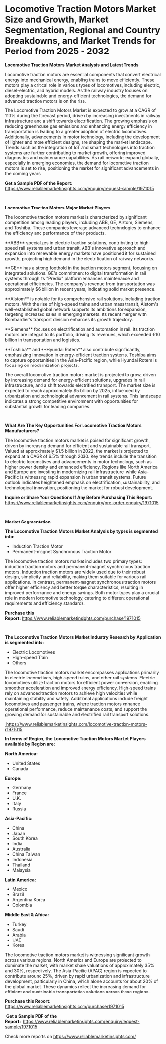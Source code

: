 <p><h1>Locomotive Traction Motors Market Size and Growth, Market Segmentation, Regional and Country Breakdowns, and Market Trends for Period from 2025 -  2032</h1></p><p><strong>Locomotive Traction Motors Market Analysis and Latest Trends</strong></p>
<p><p>Locomotive traction motors are essential components that convert electrical energy into mechanical energy, enabling trains to move efficiently. These motors play a critical role in various types of locomotives, including electric, diesel-electric, and hybrid models. As the railway industry focuses on adopting sustainable and energy-efficient technologies, the demand for advanced traction motors is on the rise.</p><p>The Locomotive Traction Motors Market is expected to grow at a CAGR of 11.1% during the forecast period, driven by increasing investments in railway infrastructure and a shift towards electrification. The growing emphasis on reducing greenhouse gas emissions and enhancing energy efficiency in transportation is leading to a greater adoption of electric locomotives. Additionally, advancements in motor technology, including the development of lighter and more efficient designs, are shaping the market landscape. Trends such as the integration of IoT and smart technologies into traction systems are further contributing to market growth, offering improved diagnostics and maintenance capabilities. As rail networks expand globally, especially in emerging economies, the demand for locomotive traction motors is set to rise, positioning the market for significant advancements in the coming years.</p></p>
<p><strong>Get a Sample PDF of the Report:&nbsp;</strong> <a href="https://www.reliablemarketinsights.com/enquiry/request-sample/1971015?utm_campaign=3193&utm_medium=2&utm_source=Github&utm_content=ia&utm_term=11042025&utm_id=locomotive-traction-motors">https://www.reliablemarketinsights.com/enquiry/request-sample/1971015</a></p>
<p>&nbsp;</p>
<p><strong>Locomotive Traction Motors Major Market Players</strong></p>
<p><p>The locomotive traction motors market is characterized by significant competition among leading players, including ABB, GE, Alstom, Siemens, and Toshiba. These companies leverage advanced technologies to enhance the efficiency and performance of their products.</p><p>**ABB** specializes in electric traction solutions, contributing to high-speed rail systems and urban transit. ABB's innovative approach and expansion into renewable energy markets have positioned it for sustained growth, projecting high demand in the electrification of railway networks.</p><p>**GE** has a strong foothold in the traction motors segment, focusing on integrated solutions. GE's commitment to digital transformation in rail systems through its "Predix" platform enhances maintenance and operational efficiencies. The company's revenue from transportation was approximately $6 billion in recent years, indicating solid market presence.</p><p>**Alstom** is notable for its comprehensive rail solutions, including traction motors. With the rise of high-speed trains and urban mass transit, Alstom's well-established global network supports its ambitions for expansion, targeting increased sales in emerging markets. Its recent merger with Bombardier’s transport division enhances its growth trajectory.</p><p>**Siemens** focuses on electrification and automation in rail. Its traction motors are integral to its portfolio, driving its revenues, which exceeded €10 billion in transportation and logistics.</p><p>**Toshiba** and **Hyundai Rotem** also contribute significantly, emphasizing innovation in energy-efficient traction systems. Toshiba aims to capture opportunities in the Asia-Pacific region, while Hyundai Rotem is focusing on modernization projects.</p><p>The overall locomotive traction motors market is projected to grow, driven by increasing demand for energy-efficient solutions, upgrades in rail infrastructure, and a shift towards electrified transport. The market size is expected to reach approximately $5 billion by 2025, influenced by urbanization and technological advancement in rail systems. This landscape indicates a strong competitive environment with opportunities for substantial growth for leading companies.</p></p>
<p>&nbsp;</p>
<p><strong>What Are The Key Opportunities For Locomotive Traction Motors Manufacturers?</strong></p>
<p><p>The locomotive traction motors market is poised for significant growth, driven by increasing demand for efficient and sustainable rail transport. Valued at approximately $1.5 billion in 2022, the market is projected to expand at a CAGR of 6.5% through 2030. Key trends include the transition to electric locomotives and advancements in motor technology, such as higher power density and enhanced efficiency. Regions like North America and Europe are investing in modernizing rail infrastructure, while Asia-Pacific is witnessing rapid expansion in urban transit systems. Future outlook indicates heightened emphasis on electrification, sustainability, and technological innovation, positioning the market for robust development.</p></p>
<p><strong>Inquire or Share Your Questions If Any Before Purchasing This Report:</strong> <a href="https://www.reliablemarketinsights.com/enquiry/pre-order-enquiry/1971015?utm_campaign=3193&utm_medium=2&utm_source=Github&utm_content=ia&utm_term=11042025&utm_id=locomotive-traction-motors">https://www.reliablemarketinsights.com/enquiry/pre-order-enquiry/1971015</a></p>
<p>&nbsp;</p>
<p><strong>Market Segmentation</strong></p>
<p><strong>The Locomotive Traction Motors Market Analysis by types is segmented into:</strong></p>
<p><ul><li>Induction Traction Motor</li><li>Permanent-magnet Synchronous Traction Motor</li></ul></p>
<p><p>The locomotive traction motors market includes two primary types: induction traction motors and permanent-magnet synchronous traction motors. Induction traction motors are widely used due to their robust design, simplicity, and reliability, making them suitable for various rail applications. In contrast, permanent-magnet synchronous traction motors offer higher efficiency and better torque characteristics, resulting in improved performance and energy savings. Both motor types play a crucial role in modern locomotive technology, catering to different operational requirements and efficiency standards.</p></p>
<p><strong>Purchase this Report:&nbsp;</strong><a href="https://www.reliablemarketinsights.com/purchase/1971015?utm_campaign=3193&utm_medium=2&utm_source=Github&utm_content=ia&utm_term=11042025&utm_id=locomotive-traction-motors">https://www.reliablemarketinsights.com/purchase/1971015</a></p>
<p>&nbsp;</p>
<p><strong>The Locomotive Traction Motors Market Industry Research by Application is segmented into:</strong></p>
<p><ul><li>Electric Locomotives</li><li>High-speed Train</li><li>Others</li></ul></p>
<p><p>The locomotive traction motors market encompasses applications primarily in electric locomotives, high-speed trains, and other rail systems. Electric locomotives utilize traction motors for efficient power conversion, enabling smoother acceleration and improved energy efficiency. High-speed trains rely on advanced traction motors to achieve high velocities while maintaining stability and safety. Additional applications include freight locomotives and passenger trains, where traction motors enhance operational performance, reduce maintenance costs, and support the growing demand for sustainable and electrified rail transport solutions.</p></p>
<p><a href="https://www.reliablemarketinsights.com/locomotive-traction-motors-r1971015?utm_campaign=3193&utm_medium=2&utm_source=Github&utm_content=ia&utm_term=11042025&utm_id=locomotive-traction-motors">&nbsp;https://www.reliablemarketinsights.com/locomotive-traction-motors-r1971015</a></p>
<p><strong>In terms of Region, the Locomotive Traction Motors Market Players available by Region are:</strong></p>
<p>
    <p> <strong> North America: </strong>
        <ul>
            <li>United States</li>
            <li>Canada</li>
        </ul>
        </p> 
    <p> <strong> Europe: </strong>
        <ul>
            <li>Germany</li>
            <li>France</li>
            <li>U.K.</li>
            <li>Italy</li>
            <li>Russia</li>
        </ul>
        </p> 
    <p> <strong> Asia-Pacific: </strong>
        <ul>
            <li>China</li>
            <li>Japan</li>
            <li>South Korea</li>
            <li>India</li>
            <li>Australia</li>
            <li>China Taiwan</li>
            <li>Indonesia</li>
            <li>Thailand</li>
            <li>Malaysia</li>
        </ul>
        </p> 
    <p> <strong> Latin America: </strong>
        <ul>
            <li>Mexico</li>
            <li>Brazil</li>
            <li>Argentina Korea</li>
            <li>Colombia</li>
        </ul>
        </p> 
    <p> <strong> Middle East & Africa: </strong>
        <ul>
            <li>Turkey</li>
            <li>Saudi</li>
            <li>Arabia</li>
            <li>UAE</li>
            <li>Korea</li>
        </ul>
    </p>
    </p>
<p><p>The locomotive traction motors market is witnessing significant growth across various regions. North America and Europe are projected to dominate the market, with market share valuations of approximately 35% and 30%, respectively. The Asia-Pacific (APAC) region is expected to contribute around 25%, driven by rapid urbanization and infrastructure development, particularly in China, which alone accounts for about 20% of the global market. These dynamics reflect the increasing demand for efficient and sustainable transportation solutions across these regions.</p></p>
<p><strong>Purchase this Report: </strong><a href="https://www.reliablemarketinsights.com/purchase/1971015?utm_campaign=3193&utm_medium=2&utm_source=Github&utm_content=ia&utm_term=11042025&utm_id=locomotive-traction-motors">https://www.reliablemarketinsights.com/purchase/1971015</a></p>
<p>&nbsp;<strong>Get a Sample PDF of the Report:&nbsp;&nbsp;</strong><a href="https://www.reliablemarketinsights.com/enquiry/request-sample/1971015?utm_campaign=3193&utm_medium=2&utm_source=Github&utm_content=ia&utm_term=11042025&utm_id=locomotive-traction-motors">https://www.reliablemarketinsights.com/enquiry/request-sample/1971015</a></p>
<p><strong></strong></p>
<p>Check more reports on <a href="https://www.reliablemarketinsights.com/?utm_campaign=3193&utm_medium=2&utm_source=Github&utm_content=ia&utm_term=11042025&utm_id=locomotive-traction-motors">https://www.reliablemarketinsights.com/</a></p>